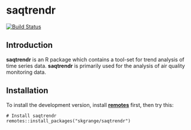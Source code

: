 # **saqtrendr**

[![Build Status](https://travis-ci.org/skgrange/saqtrendr.svg?branch=master)](https://travis-ci.org/skgrange/saqtrendr)

## Introduction

**saqtrendr** is an R package which contains a tool-set for trend analysis of time series data. **saqtrendr** is primarily used for the analysis of air quality monitoring data. 

## Installation

To install the development version, install [**remotes**](https://github.com/r-lib/remotes) first, then try this: 

```
# Install saqtrendr
remotes::install_packages("skgrange/saqtrendr")
```
